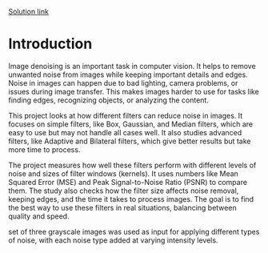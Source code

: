 [Solution link ](https://drive.google.com/drive/folders/1nqx-ER8bs95yp_Zrdi8xztMX0wTJmJId)


# Introduction
Image denoising is an important task in computer vision. It helps to remove unwanted noise from images while keeping important details and edges. Noise in images can happen due to bad lighting, camera problems, or issues during image transfer. This makes images harder to use for tasks like finding edges, recognizing objects, or analyzing the content.

This project looks at how different filters can reduce noise in images. It focuses on simple filters, like Box, Gaussian, and Median filters, which are easy to use but may not handle all cases well. It also studies advanced filters, like Adaptive and Bilateral filters, which give better results but take more time to process.

The project measures how well these filters perform with different levels of noise and sizes of filter windows (kernels). It uses numbers like Mean Squared Error (MSE) and Peak Signal-to-Noise Ratio (PSNR) to compare them. The study also checks how the filter size affects noise removal, keeping edges, and the time it takes to process images. The goal is to find the best way to use these filters in real situations, balancing between quality and speed.

set of three grayscale images was used as input for applying different types of noise, with each noise type added at varying intensity levels.
